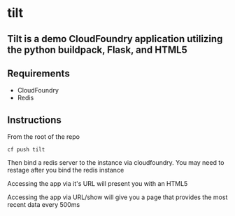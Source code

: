 # tilt

## Tilt is a demo CloudFoundry application utilizing the python buildpack, Flask, and HTML5

## Requirements

* CloudFoundry
* Redis

## Instructions

From the root of the repo

    cf push tilt

Then bind a redis server to the instance via cloudfoundry.  You may need to restage after you bind the redis instance

Accessing the app via it's URL will present you with an HTML5

Accessing the app via URL/show will give you a page that provides the most recent data every 500ms
